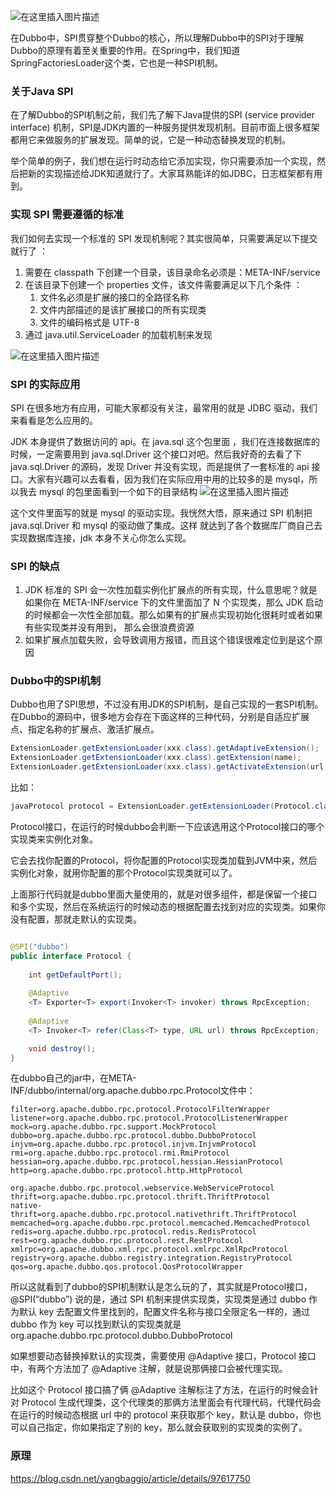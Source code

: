 ![在这里插入图片描述](https://img-blog.csdnimg.cn/20190728183400981.png?x-oss-process=image/watermark,type_ZmFuZ3poZW5naGVpdGk,shadow_10,text_aHR0cHM6Ly9ibG9nLmNzZG4ubmV0L3lhbmdiYWdnaW8=,size_16,color_FFFFFF,t_70)

在Dubbo中，SPI贯穿整个Dubbo的核心，所以理解Dubbo中的SPI对于理解Dubbo的原理有着至关重要的作用。在Spring中，我们知道SpringFactoriesLoader这个类，它也是一种SPI机制。

### 关于Java SPI

在了解Dubbo的SPI机制之前，我们先了解下Java提供的SPI (service provider interface) 机制，SPI是JDK内置的一种服务提供发现机制。目前市面上很多框架都用它来做服务的扩展发现。简单的说，它是一种动态替换发现的机制。

举个简单的例子，我们想在运行时动态给它添加实现，你只需要添加一个实现，然后把新的实现描述给JDK知道就行了。大家耳熟能详的如JDBC，日志框架都有用到。

### 实现 SPI 需要遵循的标准

我们如何去实现一个标准的 SPI 发现机制呢？其实很简单，只需要满足以下提交就行了 ：

1. 需要在 classpath 下创建一个目录，该目录命名必须是：META-INF/service
2. 在该目录下创建一个 properties 文件，该文件需要满足以下几个条件 ：
   1. 文件名必须是扩展的接口的全路径名称
   2. 文件内部描述的是该扩展接口的所有实现类
   3. 文件的编码格式是 UTF-8
3. 通过 java.util.ServiceLoader 的加载机制来发现

![在这里插入图片描述](https://img-blog.csdnimg.cn/20190819080541929.png)

### SPI 的实际应用

SPI 在很多地方有应用，可能大家都没有关注，最常用的就是 JDBC 驱动，我们来看看是怎么应用的。

JDK 本身提供了数据访问的 api。在 java.sql 这个包里面 ，我们在连接数据库的时候，一定需要用到 java.sql.Driver 这个接口对吧。然后我好奇的去看了下 java.sql.Driver 的源码，发现 Driver 并没有实现，而是提供了一套标准的 api 接口。大家有兴趣可以去看看，因为我们在实际应用中用的比较多的是 mysql，所以我去 mysql 的包里面看到一个如下的目录结构
![在这里插入图片描述](https://img-blog.csdnimg.cn/20190819080716985.png?x-oss-process=image/watermark,type_ZmFuZ3poZW5naGVpdGk,shadow_10,text_aHR0cHM6Ly9ibG9nLmNzZG4ubmV0L3lhbmdiYWdnaW8=,size_16,color_FFFFFF,t_70)

这个文件里面写的就是 mysql 的驱动实现。我恍然大悟，原来通过 SPI 机制把 java.sql.Driver 和 mysql 的驱动做了集成。这样 就达到了各个数据库厂商自己去实现数据库连接，jdk 本身不关心你怎么实现。

### SPI 的缺点

1. JDK 标准的 SPI 会一次性加载实例化扩展点的所有实现，什么意思呢？就是如果你在 META-INF/service 下的文件里面加了 N 个实现类，那么 JDK 启动的时候都会一次性全部加载。那么如果有的扩展点实现初始化很耗时或者如果有些实现类并没有用到， 那么会很浪费资源
2. 如果扩展点加载失败，会导致调用方报错，而且这个错误很难定位到是这个原因

### Dubbo中的SPI机制

Dubbo也用了SPI思想，不过没有用JDK的SPI机制，是自己实现的一套SPI机制。在Dubbo的源码中，很多地方会存在下面这样的三种代码，分别是自适应扩展点、指定名称的扩展点、激活扩展点。

```java
ExtensionLoader.getExtensionLoader(xxx.class).getAdaptiveExtension();
ExtensionLoader.getExtensionLoader(xxx.class).getExtension(name);
ExtensionLoader.getExtensionLoader(xxx.class).getActivateExtension(url, key);
```

比如：

```java
javaProtocol protocol = ExtensionLoader.getExtensionLoader(Protocol.class).getAdaptiveExtension();
```

Protocol接口，在运行的时候dubbo会判断一下应该选用这个Protocol接口的哪个实现类来实例化对象。

它会去找你配置的Protocol，将你配置的Protocol实现类加载到JVM中来，然后实例化对象，就用你配置的那个Protocol实现类就可以了。

上面那行代码就是dubbo里面大量使用的，就是对很多组件，都是保留一个接口和多个实现，然后在系统运行的时候动态的根据配置去找到对应的实现类。如果你没有配置，那就走默认的实现类。

```java

@SPI("dubbo")  
public interface Protocol {  
      
    int getDefaultPort();  
  
    @Adaptive  
    <T> Exporter<T> export(Invoker<T> invoker) throws RpcException;  
  
    @Adaptive  
    <T> Invoker<T> refer(Class<T> type, URL url) throws RpcException;  

    void destroy();  
} 
```

在dubbo自己的jar中，在META-INF/dubbo/internal/org.apache.dubbo.rpc.Protocol文件中：

```
filter=org.apache.dubbo.rpc.protocol.ProtocolFilterWrapper
listener=org.apache.dubbo.rpc.protocol.ProtocolListenerWrapper
mock=org.apache.dubbo.rpc.support.MockProtocol
dubbo=org.apache.dubbo.rpc.protocol.dubbo.DubboProtocol
injvm=org.apache.dubbo.rpc.protocol.injvm.InjvmProtocol
rmi=org.apache.dubbo.rpc.protocol.rmi.RmiProtocol
hessian=org.apache.dubbo.rpc.protocol.hessian.HessianProtocol
http=org.apache.dubbo.rpc.protocol.http.HttpProtocol

org.apache.dubbo.rpc.protocol.webservice.WebServiceProtocol
thrift=org.apache.dubbo.rpc.protocol.thrift.ThriftProtocol
native-thrift=org.apache.dubbo.rpc.protocol.nativethrift.ThriftProtocol
memcached=org.apache.dubbo.rpc.protocol.memcached.MemcachedProtocol
redis=org.apache.dubbo.rpc.protocol.redis.RedisProtocol
rest=org.apache.dubbo.rpc.protocol.rest.RestProtocol
xmlrpc=org.apache.dubbo.xml.rpc.protocol.xmlrpc.XmlRpcProtocol
registry=org.apache.dubbo.registry.integration.RegistryProtocol
qos=org.apache.dubbo.qos.protocol.QosProtocolWrapper
```

所以这就看到了dubbo的SPI机制默认是怎么玩的了，其实就是Protocol接口，@SPI(“dubbo”) 说的是，通过 SPI 机制来提供实现类，实现类是通过 dubbo 作为默认 key 去配置文件里找到的，配置文件名称与接口全限定名一样的，通过 dubbo 作为 key 可以找到默认的实现类就是 org.apache.dubbo.rpc.protocol.dubbo.DubboProtocol

如果想要动态替换掉默认的实现类，需要使用 @Adaptive 接口，Protocol 接口中，有两个方法加了 @Adaptive 注解，就是说那俩接口会被代理实现。

比如这个 Protocol 接口搞了俩 @Adaptive 注解标注了方法，在运行的时候会针对 Protocol 生成代理类，这个代理类的那俩方法里面会有代理代码，代理代码会在运行的时候动态根据 url 中的 protocol 来获取那个 key，默认是 dubbo，你也可以自己指定，你如果指定了别的 key，那么就会获取别的实现类的实例了。

### 原理

https://blog.csdn.net/yangbaggio/article/details/97617750